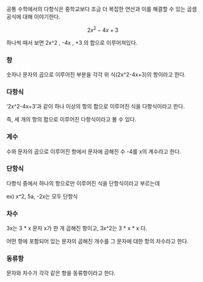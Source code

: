 공통 수학에서의 다항식은 중학교보다 조금 더 복잡한 연산과 이를 해결할 수 있는 곱셈 공식에 대해 이야기한다.

$$
2x^2-4x+3
$$

하나씩 때서 보면 2x^2 , -4x , +3 의 합으로 이루어져있다. 

### 항

숫자나 문자의 곱으로 이루어진 부분을 각각 위 식(2x^2-4x+3)의 항이라고 한다.

### 다항식

‘2x^2-4x+3’과 같이 하나 이상의 항의 합으로 이루어진 식을 다항식이라고 한다.

즉, 세 개의 항의 합으로 이루어진 다항식이라고 볼 수 있다.

### 계수

수와 문자의 곱으로 이루어진 항에서 문자에 곱해진 수 -4를 x의 계수라고 한다.

### 단항식

다항식 중에서 하나의 항으로만 이루어진 식을 단항식이라고 부르는데 

ex) x^2, 5a, -2x는 모두 단항식

### 차수

3x는 3 * x 문자 x가 한 개 곱해진 항이고, 3x^2는 3 * x * x 다. 

어떤 항에 포함되어 있는 문자의 곱해진 개수를 그 문자에 대한 항의 차수라고 한다.

### 동류항

문자와 차수가 각각 같은 항을 동류항이라고 한다.